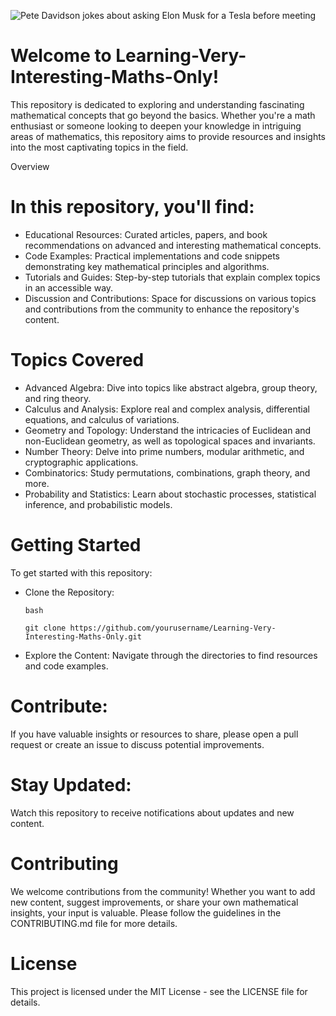 ![Pete Davidson jokes about asking Elon Musk for a Tesla before meeting](https://github.com/user-attachments/assets/d07bfd2b-9a35-4364-b98a-3b9bfb281c9f)

# Welcome to Learning-Very-Interesting-Maths-Only! 

This repository is dedicated to exploring and understanding fascinating mathematical concepts that go beyond the basics.
Whether you're a math enthusiast or someone looking to deepen your knowledge in intriguing areas of mathematics, this repository aims to provide resources and insights into the most captivating topics in the field.

Overview

# In this repository, you'll find:

  - Educational Resources: Curated articles, papers, and book recommendations on advanced and interesting mathematical concepts.
  - Code Examples: Practical implementations and code snippets demonstrating key mathematical principles and algorithms.
  - Tutorials and Guides: Step-by-step tutorials that explain complex topics in an accessible way.
  - Discussion and Contributions: Space for discussions on various topics and contributions from the community to enhance the repository's content.

# Topics Covered

  - Advanced Algebra: Dive into topics like abstract algebra, group theory, and ring theory.
  - Calculus and Analysis: Explore real and complex analysis, differential equations, and calculus of variations.
  - Geometry and Topology: Understand the intricacies of Euclidean and non-Euclidean geometry, as well as topological spaces and invariants.
  - Number Theory: Delve into prime numbers, modular arithmetic, and cryptographic applications.
  - Combinatorics: Study permutations, combinations, graph theory, and more.
  - Probability and Statistics: Learn about stochastic processes, statistical inference, and probabilistic models.

# Getting Started

To get started with this repository:

  - Clone the Repository:

        bash

        git clone https://github.com/yourusername/Learning-Very-Interesting-Maths-Only.git

  - Explore the Content:
      Navigate through the directories to find resources and code examples.

# Contribute:
  If you have valuable insights or resources to share, please open a pull request or create an issue to discuss potential improvements.

# Stay Updated:
  Watch this repository to receive notifications about updates and new content.

# Contributing

We welcome contributions from the community! Whether you want to add new content, suggest improvements, or share your own mathematical insights, your input is valuable. Please follow the guidelines in the CONTRIBUTING.md file for more details.

# License

This project is licensed under the MIT License - see the LICENSE file for details.
